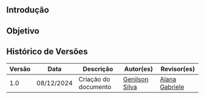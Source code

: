 ## Introdução

## Objetivo

## Histórico de Versões

| **Versão** | **Data**   | **Descrição**          | **Autor(es)**                                      | **Revisor(es)**                                    |
| ---------- | ---------- | ---------------------- | -------------------------------------------------- | -------------------------------------------------- |
| 1.0        | 08/12/2024 | Criação do documento   | [Genilson Silva](https://github.com/GenilsonJrs) | [Alana Gabriele](https://github.com/alanagabriele)   |